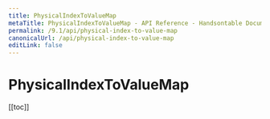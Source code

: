 ```yaml
---
title: PhysicalIndexToValueMap
metaTitle: PhysicalIndexToValueMap - API Reference - Handsontable Documentation
permalink: /9.1/api/physical-index-to-value-map
canonicalUrl: /api/physical-index-to-value-map
editLink: false
---
```


# PhysicalIndexToValueMap

[[toc]]

